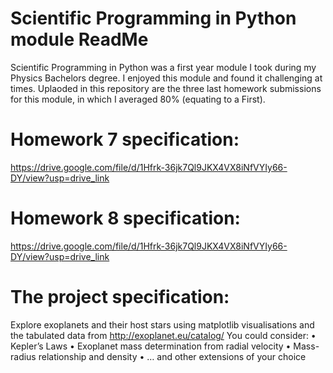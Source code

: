 # Scientific Programming in Python module ReadMe
Scientific Programming in Python was a first year module I took during my Physics Bachelors degree. I enjoyed this module and found it challenging at times.
Uplaoded in this repository are the three last homework submissions for this module, in which I averaged 80% (equating to a First). 

# Homework 7 specification:
https://drive.google.com/file/d/1Hfrk-36jk7Ql9JKX4VX8iNfVYIy66-DY/view?usp=drive_link

# Homework 8 specification:
https://drive.google.com/file/d/1Hfrk-36jk7Ql9JKX4VX8iNfVYIy66-DY/view?usp=drive_link

# The project specification:
Explore exoplanets and their host stars using matplotlib visualisations and the tabulated data from http://exoplanet.eu/catalog/
You could consider:
• Kepler’s Laws
• Exoplanet mass determination from radial velocity
• Mass-radius relationship and density
• … and other extensions of your choice

